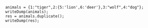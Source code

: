 ```luceescript+trycf
	animals = {1:"tiger",2:{5:'lion',6:'deer'},3:"wolf",4:"dog"};
	writeDump(animals);
	res = animals.duplicate();
	writeDump(res);
```
